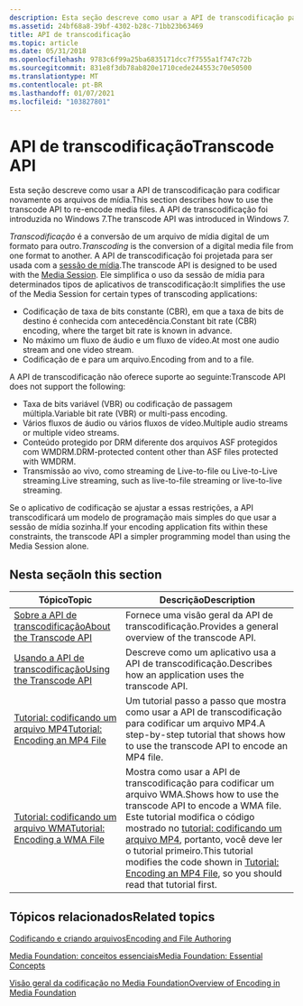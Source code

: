```yaml
---
description: Esta seção descreve como usar a API de transcodificação para codificar novamente os arquivos de mídia. A API de transcodificação foi introduzida no Windows 7.
ms.assetid: 24bf68a8-39bf-4302-b28c-71bb23b63469
title: API de transcodificação
ms.topic: article
ms.date: 05/31/2018
ms.openlocfilehash: 9783c6f99a25ba6835171dcc7f7555a1f747c72b
ms.sourcegitcommit: 831e8f3db78ab820e1710cede244553c70e50500
ms.translationtype: MT
ms.contentlocale: pt-BR
ms.lasthandoff: 01/07/2021
ms.locfileid: "103827801"
---
```

# <a name="transcode-api"></a><span data-ttu-id="b358a-104">API de transcodificação</span><span class="sxs-lookup"><span data-stu-id="b358a-104">Transcode API</span></span>

<span data-ttu-id="b358a-105">Esta seção descreve como usar a API de transcodificação para codificar novamente os arquivos de mídia.</span><span class="sxs-lookup"><span data-stu-id="b358a-105">This section describes how to use the transcode API to re-encode media files.</span></span> <span data-ttu-id="b358a-106">A API de transcodificação foi introduzida no Windows 7.</span><span class="sxs-lookup"><span data-stu-id="b358a-106">The transcode API was introduced in Windows 7.</span></span>

<span data-ttu-id="b358a-107">*Transcodificação* é a conversão de um arquivo de mídia digital de um formato para outro.</span><span class="sxs-lookup"><span data-stu-id="b358a-107">*Transcoding* is the conversion of a digital media file from one format to another.</span></span> <span data-ttu-id="b358a-108">A API de transcodificação foi projetada para ser usada com a [sessão de mídia](media-session.md).</span><span class="sxs-lookup"><span data-stu-id="b358a-108">The transcode API is designed to be used with the [Media Session](media-session.md).</span></span> <span data-ttu-id="b358a-109">Ele simplifica o uso da sessão de mídia para determinados tipos de aplicativos de transcodificação:</span><span class="sxs-lookup"><span data-stu-id="b358a-109">It simplifies the use of the Media Session for certain types of transcoding applications:</span></span>

-   <span data-ttu-id="b358a-110">Codificação de taxa de bits constante (CBR), em que a taxa de bits de destino é conhecida com antecedência.</span><span class="sxs-lookup"><span data-stu-id="b358a-110">Constant bit rate (CBR) encoding, where the target bit rate is known in advance.</span></span>
-   <span data-ttu-id="b358a-111">No máximo um fluxo de áudio e um fluxo de vídeo.</span><span class="sxs-lookup"><span data-stu-id="b358a-111">At most one audio stream and one video stream.</span></span>
-   <span data-ttu-id="b358a-112">Codificação de e para um arquivo.</span><span class="sxs-lookup"><span data-stu-id="b358a-112">Encoding from and to a file.</span></span>

<span data-ttu-id="b358a-113">A API de transcodificação não oferece suporte ao seguinte:</span><span class="sxs-lookup"><span data-stu-id="b358a-113">Transcode API does not support the following:</span></span>

-   <span data-ttu-id="b358a-114">Taxa de bits variável (VBR) ou codificação de passagem múltipla.</span><span class="sxs-lookup"><span data-stu-id="b358a-114">Variable bit rate (VBR) or multi-pass encoding.</span></span>
-   <span data-ttu-id="b358a-115">Vários fluxos de áudio ou vários fluxos de vídeo.</span><span class="sxs-lookup"><span data-stu-id="b358a-115">Multiple audio streams or multiple video streams.</span></span>
-   <span data-ttu-id="b358a-116">Conteúdo protegido por DRM diferente dos arquivos ASF protegidos com WMDRM.</span><span class="sxs-lookup"><span data-stu-id="b358a-116">DRM-protected content other than ASF files protected with WMDRM.</span></span>
-   <span data-ttu-id="b358a-117">Transmissão ao vivo, como streaming de Live-to-file ou Live-to-Live streaming.</span><span class="sxs-lookup"><span data-stu-id="b358a-117">Live streaming, such as live-to-file streaming or live-to-live streaming.</span></span>

<span data-ttu-id="b358a-118">Se o aplicativo de codificação se ajustar a essas restrições, a API transcodificará um modelo de programação mais simples do que usar a sessão de mídia sozinha.</span><span class="sxs-lookup"><span data-stu-id="b358a-118">If your encoding application fits within these constraints, the transcode API a simpler programming model than using the Media Session alone.</span></span>

## <a name="in-this-section"></a><span data-ttu-id="b358a-119">Nesta seção</span><span class="sxs-lookup"><span data-stu-id="b358a-119">In this section</span></span>



| <span data-ttu-id="b358a-120">Tópico</span><span class="sxs-lookup"><span data-stu-id="b358a-120">Topic</span></span>                                                                                          | <span data-ttu-id="b358a-121">Descrição</span><span class="sxs-lookup"><span data-stu-id="b358a-121">Description</span></span>                                                                                                                                                                                                                 |
|------------------------------------------------------------------------------------------------|-----------------------------------------------------------------------------------------------------------------------------------------------------------------------------------------------------------------------------|
| [<span data-ttu-id="b358a-122">Sobre a API de transcodificação</span><span class="sxs-lookup"><span data-stu-id="b358a-122">About the Transcode API</span></span>](about-the-transcode-api.md)<br/>                              | <span data-ttu-id="b358a-123">Fornece uma visão geral da API de transcodificação.</span><span class="sxs-lookup"><span data-stu-id="b358a-123">Provides a general overview of the transcode API.</span></span><br/>                                                                                                                                                                |
| [<span data-ttu-id="b358a-124">Usando a API de transcodificação</span><span class="sxs-lookup"><span data-stu-id="b358a-124">Using the Transcode API</span></span>](fast-transcode-objects.md)<br/>                               | <span data-ttu-id="b358a-125">Descreve como um aplicativo usa a API de transcodificação.</span><span class="sxs-lookup"><span data-stu-id="b358a-125">Describes how an application uses the transcode API.</span></span><br/>                                                                                                                                                             |
| [<span data-ttu-id="b358a-126">Tutorial: codificando um arquivo MP4</span><span class="sxs-lookup"><span data-stu-id="b358a-126">Tutorial: Encoding an MP4 File</span></span>](tutorial--encoding-an-mp4-file-.md)<br/>               | <span data-ttu-id="b358a-127">Um tutorial passo a passo que mostra como usar a API de transcodificação para codificar um arquivo MP4.</span><span class="sxs-lookup"><span data-stu-id="b358a-127">A step-by-step tutorial that shows how to use the transcode API to encode an MP4 file.</span></span><br/>                                                                                                                           |
| [<span data-ttu-id="b358a-128">Tutorial: codificando um arquivo WMA</span><span class="sxs-lookup"><span data-stu-id="b358a-128">Tutorial: Encoding a WMA File</span></span>](tutorial--converting-an-mp3-file-to-a-wma-file.md)<br/> | <span data-ttu-id="b358a-129">Mostra como usar a API de transcodificação para codificar um arquivo WMA.</span><span class="sxs-lookup"><span data-stu-id="b358a-129">Shows how to use the transcode API to encode a WMA file.</span></span> <span data-ttu-id="b358a-130">Este tutorial modifica o código mostrado no [tutorial: codificando um arquivo MP4](tutorial--encoding-an-mp4-file-.md), portanto, você deve ler o tutorial primeiro.</span><span class="sxs-lookup"><span data-stu-id="b358a-130">This tutorial modifies the code shown in [Tutorial: Encoding an MP4 File](tutorial--encoding-an-mp4-file-.md), so you should read that tutorial first.</span></span><br/> |



 

## <a name="related-topics"></a><span data-ttu-id="b358a-131">Tópicos relacionados</span><span class="sxs-lookup"><span data-stu-id="b358a-131">Related topics</span></span>

<dl> <dt>

[<span data-ttu-id="b358a-132">Codificando e criando arquivos</span><span class="sxs-lookup"><span data-stu-id="b358a-132">Encoding and File Authoring</span></span>](encoding-and-file-authoring.md)
</dt> <dt>

[<span data-ttu-id="b358a-133">Media Foundation: conceitos essenciais</span><span class="sxs-lookup"><span data-stu-id="b358a-133">Media Foundation: Essential Concepts</span></span>](media-foundation-programming--essential-concepts.md)
</dt> <dt>

[<span data-ttu-id="b358a-134">Visão geral da codificação no Media Foundation</span><span class="sxs-lookup"><span data-stu-id="b358a-134">Overview of Encoding in Media Foundation</span></span>](overview-of-encoding-in-media-foundation.md)
</dt> </dl>

 

 




